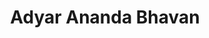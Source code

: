 ---
title: "Adyar Ananda Bhavan"
url: /chennai/adyar-ananda-bhavan-grand-southern-trunk-road/
shop: confectionery
---